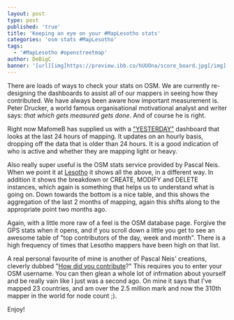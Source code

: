 ```yaml
---
layout: post
type: post
published: 'true'
title: 'Keeping an eye on your #MapLesotho stats'
categories: 'osm stats #MapLesotho'
tags:
  - '#MapLesotho #openstreetmap'
author: DeBigC
banner: '[url][img]https://preview.ibb.co/hUUOna/score_board.jpg[/img][/url]'
---
```

There are loads of ways to check your stats on OSM. We are currently re-designing the dashboards to assist all of our mappers in seeing how they contributed. We have always been aware how important measurement is. Peter Drucker, a world famous organisational motivational analyst and writer says: *that which gets measured gets done*. And of course he is right.

Right now MafomeB has supplied us with a ["YESTERDAY"](http://dash.maplesotho.com/new-dash/yesterday/) dashboard that looks at the last 24 hours of mapping. It updates on an hourly basis, dropping off the data that is older than 24 hours. It is a good indication of who is active and whether they are mapping light or heavy.

Also really super useful is the OSM stats service provided by Pascal Neis. When we point it at [Lesotho](http://osmstats.neis-one.org/?item=countries&country=Lesotho) it shows all the above, in a different way. In addition it shows the breakdown or CREATE, MODIFY and DELETE instances, which again is something that helps us to understand what is going on. Down towards the bottom is a nice table, and this shows the aggregation of the last 2 months of mapping, again this shifts along to the appropriate point two months ago.

Again, with a little more raw of a feel is the OSM database page. Forgive the GPS stats when it opens, and if you scroll down a little you get to see an awesome table of "top contributors of the day, week and month". There is a high frequency of times that Lesotho mappers have been high on that list. 

A real personal favourite of mine is another of Pascal Neis' creations, cleverly dubbed "[How did you contribute](http://hdyc.neis-one.org/?DeBigC)?" This requires you to enter your OSM username. You can then glean a whole lot of infrmation about yourself and be really vain like I just was a second ago. On mine it says that I've mapped 23 countries, and am over the 2.5 million mark and now the 310th mapper in the world for node count ;).

Enjoy!

     









